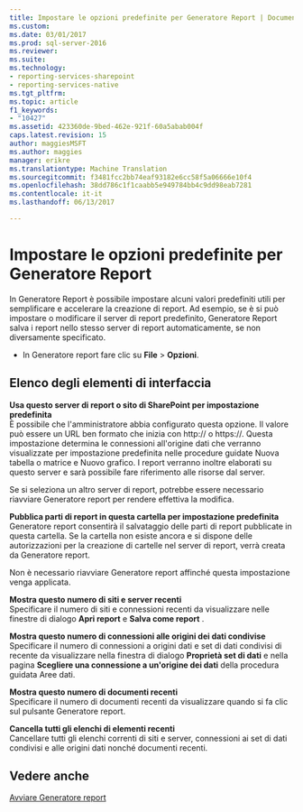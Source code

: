 ```yaml
---
title: Impostare le opzioni predefinite per Generatore Report | Documenti Microsoft
ms.custom: 
ms.date: 03/01/2017
ms.prod: sql-server-2016
ms.reviewer: 
ms.suite: 
ms.technology:
- reporting-services-sharepoint
- reporting-services-native
ms.tgt_pltfrm: 
ms.topic: article
f1_keywords:
- "10427"
ms.assetid: 423360de-9bed-462e-921f-60a5abab004f
caps.latest.revision: 15
author: maggiesMSFT
ms.author: maggies
manager: erikre
ms.translationtype: Machine Translation
ms.sourcegitcommit: f3481fcc2bb74eaf93182e6cc58f5a06666e10f4
ms.openlocfilehash: 38dd786c1f1caabb5e949784bb4c9dd98eab7281
ms.contentlocale: it-it
ms.lasthandoff: 06/13/2017

---
```

# <a name="set-default-options-for-report-builder"></a>Impostare le opzioni predefinite per Generatore Report
  In Generatore Report è possibile impostare alcuni valori predefiniti utili per semplificare e accelerare la creazione di report.  Ad esempio, se è si può impostare o modificare il server di report predefinito, Generatore Report salva i report nello stesso server di report automaticamente, se non diversamente specificato.  
  
-   In Generatore report fare clic su **File** > **Opzioni**.  
  
## <a name="uielement-list"></a>Elenco degli elementi di interfaccia  
 **Usa questo server di report o sito di SharePoint per impostazione predefinita**  
 È possibile che l'amministratore abbia configurato questa opzione. Il valore può essere un URL ben formato che inizia con http:// o https://. Questa impostazione determina le connessioni all'origine dati che verranno visualizzate per impostazione predefinita nelle procedure guidate Nuova tabella o matrice e Nuovo grafico. I report verranno inoltre elaborati su questo server e sarà possibile fare riferimento alle risorse dal server.  
  
 Se si seleziona un altro server di report, potrebbe essere necessario riavviare Generatore report per rendere effettiva la modifica.  
  
 **Pubblica parti di report in questa cartella per impostazione predefinita**  
 Generatore report consentirà il salvataggio delle parti di report pubblicate in questa cartella. Se la cartella non esiste ancora e si dispone delle autorizzazioni per la creazione di cartelle nel server di report, verrà creata da Generatore report.  
  
 Non è necessario riavviare Generatore report affinché questa impostazione venga applicata.  
  
 **Mostra questo numero di siti e server recenti**  
 Specificare il numero di siti e connessioni recenti da visualizzare nelle finestre di dialogo **Apri report** e **Salva come report** .  
  
 **Mostra questo numero di connessioni alle origini dei dati condivise**  
 Specificare il numero di connessioni a origini dati e set di dati condivisi di recente da visualizzare nella finestra di dialogo **Proprietà set di dati** e nella pagina **Scegliere una connessione a un'origine dei dati** della procedura guidata Aree dati.  
  
 **Mostra questo numero di documenti recenti**  
 Specificare il numero di documenti recenti da visualizzare quando si fa clic sul pulsante Generatore report.  
  
 **Cancella tutti gli elenchi di elementi recenti**  
 Cancellare tutti gli elenchi correnti di siti e server, connessioni ai set di dati condivisi e alle origini dati nonché documenti recenti.  
  
## <a name="see-also"></a>Vedere anche  
 [Avviare Generatore report](../../reporting-services/report-builder/start-report-builder.md)  
  
  
